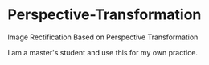 # Perspective-Transformation
Image Rectification Based on Perspective Transformation

I am a master's student and use this for my own practice.
